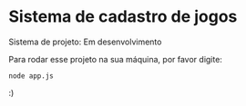 <h1>Sistema de cadastro de jogos</h1>

Sistema de projeto: Em desenvolvimento

Para rodar esse projeto na sua máquina, por favor digite:

```
node app.js
```
:)